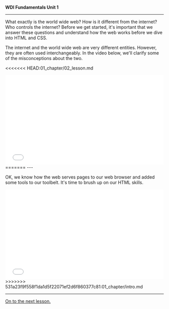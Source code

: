 **WDI Fundamentals Unit 1**

---

What exactly is the world wide web? How is it different from the internet? Who controls the internet? Before we get started, it's important that we answer these questions and understand how the web works before we dive into HTML and CSS.

The internet and the world wide web are very different entities. However, they are often used interchangeably. In the video below, we'll clarify some of the misconceptions about the two.

<<<<<<< HEAD:01_chapter/02_lesson.md
<div class="wistia_responsive_padding" style="padding:56.25% 0 0 0;position:relative;"><div class="wistia_responsive_wrapper" style="height:100%;left:0;position:absolute;top:0;width:100%;"><iframe src="//fast.wistia.net/embed/iframe/1xn829azov?seo=false&videoFoam=true" allowtransparency="true" frameborder="0" scrolling="no" class="wistia_embed" name="wistia_embed" allowfullscreen mozallowfullscreen webkitallowfullscreen oallowfullscreen msallowfullscreen width="100%" height="100%"></iframe></div></div>
=======
---

OK, we know how the web serves pages to our web browser and added some tools to our toolbelt. It's time to brush up on our HTML skills.


<div class="wistia_responsive_padding" style="padding:56.25% 0 0 0;position:relative;"><div class="wistia_responsive_wrapper" style="height:100%;left:0;position:absolute;top:0;width:100%;"><iframe src="//fast.wistia.net/embed/iframe/zio3fp9fn9?seo=false&videoFoam=true" allowtransparency="true" frameborder="0" scrolling="no" class="wistia_embed" name="wistia_embed" allowfullscreen mozallowfullscreen webkitallowfullscreen oallowfullscreen msallowfullscreen width="100%" height="100%"></iframe></div></div>
>>>>>>> 531a23f9f558f1da1d5f22071ef2d6f860377c81:01_chapter/intro.md
<script src="//fast.wistia.net/assets/external/E-v1.js" async></script>


---

[On to the next lesson.](03_lesson.md)
